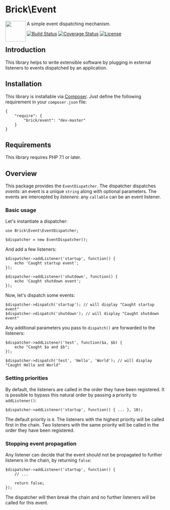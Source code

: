 Brick\Event
===========

<img src="https://raw.githubusercontent.com/brick/brick/master/logo.png" alt="" align="left" height="64">

A simple event dispatching mechanism.

[![Build Status](https://secure.travis-ci.org/brick/event.svg?branch=master)](http://travis-ci.org/brick/event)
[![Coverage Status](https://coveralls.io/repos/brick/event/badge.svg?branch=master)](https://coveralls.io/r/brick/event?branch=master)
[![License](https://img.shields.io/badge/license-MIT-blue.svg)](http://opensource.org/licenses/MIT)

Introduction
------------

This library helps to write extensible software by plugging in external listeners to events dispatched by an application.

Installation
------------

This library is installable via [Composer](https://getcomposer.org/).
Just define the following requirement in your `composer.json` file:

    {
        "require": {
            "brick/event": "dev-master"
        }
    }

Requirements
------------

This library requires PHP 7.1 or later.

Overview
--------

This package provides the `EventDispatcher`.
The dispatcher dispatches *events*: an event is a unique `string` along with optional parameters.
The events are intercepted by *listeners*: any `callable` can be an event listener.

### Basic usage

Let's instantiate a dispatcher:

    use Brick\Event\EventDispatcher;
    
    $dispatcher = new EventDispatcher();

And add a few listeners:

    $dispatcher->addListener('startup', function() {
        echo 'Caught startup event';
    });
    
    $dispatcher->addListener('shutdown', function() {
        echo 'Caught shutdown event';
    });

Now, let's dispatch some events:

    $dispatcher->dispatch('startup'); // will display "Caught startup event"
    $dispatcher->dispatch('shutdown'); // will display "Caught shutdown event"

Any additional parameters you pass to `dispatch()` are forwarded to the listeners:

    $dispatcher->addListener('test', function($a, $b) {
        echo "Caught $a and $b";
    });

    $dispatcher->dispatch('test', 'Hello', 'World'); // will display "Caught Hello and World"

### Setting priorities

By default, the listeners are called in the order they have been registered. It is possible to bypass this
natural order by passing a priority to `addListener()`:

    $dispatcher->addListener('startup', function() { ... }, 10);

The default priority is `0`. The listeners with the highest priority will be called first in the chain.
Two listeners with the same priority will be called in the order they have been registered.

### Stopping event propagation

Any listener can decide that the event should not be propagated to further listeners in the chain, by returning `false`:

    $dispatcher->addListener('startup', function() {
        // ...

        return false;
    });

The dispatcher will then break the chain and no further listeners will be called for this event.
